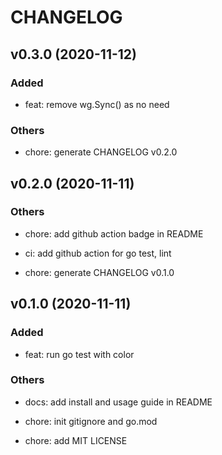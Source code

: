 # CHANGELOG

## v0.3.0 (2020-11-12)

### Added

- feat: remove wg.Sync() as no need

### Others

- chore: generate CHANGELOG v0.2.0

## v0.2.0 (2020-11-11)

### Others

- chore: add github action badge in README

- ci: add github action for go test, lint

- chore: generate CHANGELOG v0.1.0

## v0.1.0 (2020-11-11)

### Added

- feat: run go test with color

### Others

- docs: add install and usage guide in README

- chore: init gitignore and go.mod

- chore: add MIT LICENSE